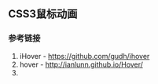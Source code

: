 CSS3鼠标动画
---
### 参考链接
1. iHover - https://github.com/gudh/ihover
2. hover - http://ianlunn.github.io/Hover/
3. 
